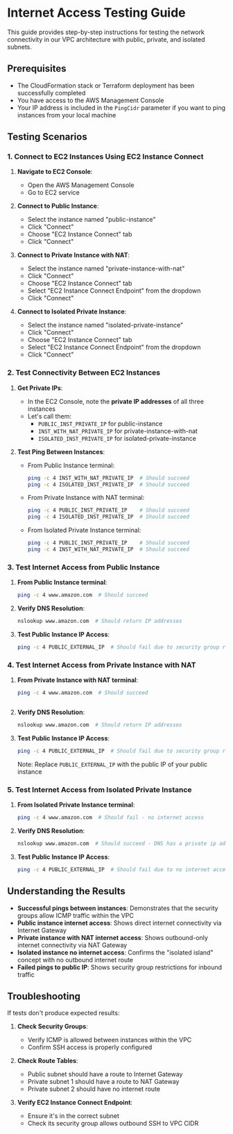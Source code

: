 # Internet Access Testing Guide

This guide provides step-by-step instructions for testing the network connectivity in our VPC architecture with public, private, and isolated subnets.

## Prerequisites

- The CloudFormation stack or Terraform deployment has been successfully completed
- You have access to the AWS Management Console
- Your IP address is included in the `PingCidr` parameter if you want to ping instances from your local machine

## Testing Scenarios

### 1. Connect to EC2 Instances Using EC2 Instance Connect

1. **Navigate to EC2 Console**:
   - Open the AWS Management Console
   - Go to EC2 service

2. **Connect to Public Instance**:
   - Select the instance named "public-instance"
   - Click "Connect"
   - Choose "EC2 Instance Connect" tab
   - Click "Connect"

3. **Connect to Private Instance with NAT**:
   - Select the instance named "private-instance-with-nat"
   - Click "Connect"
   - Choose "EC2 Instance Connect" tab
   - Select "EC2 Instance Connect Endpoint" from the dropdown
   - Click "Connect"

4. **Connect to Isolated Private Instance**:
   - Select the instance named "isolated-private-instance"
   - Click "Connect"
   - Choose "EC2 Instance Connect" tab
   - Select "EC2 Instance Connect Endpoint" from the dropdown
   - Click "Connect"

### 2. Test Connectivity Between EC2 Instances

1. **Get Private IPs**:
   - In the EC2 Console, note the **private IP addresses** of all three instances
   - Let's call them:
     - `PUBLIC_INST_PRIVATE_IP` for public-instance
     - `INST_WITH_NAT_PRIVATE_IP` for private-instance-with-nat
     - `ISOLATED_INST_PRIVATE_IP` for isolated-private-instance

2. **Test Ping Between Instances**:
   - From Public Instance terminal:
     ```bash
     ping -c 4 INST_WITH_NAT_PRIVATE_IP  # Should succeed
     ping -c 4 ISOLATED_INST_PRIVATE_IP  # Should succeed
     ```
   
   - From Private Instance with NAT terminal:
     ```bash
     ping -c 4 PUBLIC_INST_PRIVATE_IP    # Should succeed
     ping -c 4 ISOLATED_INST_PRIVATE_IP  # Should succeed
     ```
   
   - From Isolated Private Instance terminal:
     ```bash
     ping -c 4 PUBLIC_INST_PRIVATE_IP    # Should succeed
     ping -c 4 INST_WITH_NAT_PRIVATE_IP  # Should succeed
     ```

### 3. Test Internet Access from Public Instance

1. **From Public Instance terminal**:
   ```bash
   ping -c 4 www.amazon.com  # Should succeed
   ```

2. **Verify DNS Resolution**:
   ```bash
   nslookup www.amazon.com  # Should return IP addresses
   ```

3. **Test Public Instance IP Access**:
   ```bash
   ping -c 4 PUBLIC_EXTERNAL_IP  # Should fail due to security group rules
   ```

### 4. Test Internet Access from Private Instance with NAT

1. **From Private Instance with NAT terminal**:
   ```bash
   ping -c 4 www.amazon.com  # Should succeed
   ```
   ```

2. **Verify DNS Resolution**:
   ```bash
   nslookup www.amazon.com  # Should return IP addresses
   ```

3. **Test Public Instance IP Access**:
   ```bash
   ping -c 4 PUBLIC_EXTERNAL_IP  # Should fail due to security group rules
   ```
   Note: Replace `PUBLIC_EXTERNAL_IP` with the public IP of your public instance

### 5. Test Internet Access from Isolated Private Instance

1. **From Isolated Private Instance terminal**:
   ```bash
   ping -c 4 www.amazon.com  # Should fail - no internet access
   ```

2. **Verify DNS Resolution**:
   ```bash
   nslookup www.amazon.com  # Should succeed - DNS has a private ip address reserved in the subnet CICR
   ```

3. **Test Public Instance IP Access**:
   ```bash
   ping -c 4 PUBLIC_EXTERNAL_IP  # Should fail due to no internet access + security group rules
   ```

## Understanding the Results

- **Successful pings between instances**: Demonstrates that the security groups allow ICMP traffic within the VPC
- **Public instance internet access**: Shows direct internet connectivity via Internet Gateway
- **Private instance with NAT internet access**: Shows outbound-only internet connectivity via NAT Gateway
- **Isolated instance no internet access**: Confirms the "isolated island" concept with no outbound internet route
- **Failed pings to public IP**: Shows security group restrictions for inbound traffic

## Troubleshooting

If tests don't produce expected results:

1. **Check Security Groups**:
   - Verify ICMP is allowed between instances within the VPC
   - Confirm SSH access is properly configured

2. **Check Route Tables**:
   - Public subnet should have a route to Internet Gateway
   - Private subnet 1 should have a route to NAT Gateway
   - Private subnet 2 should have no internet route

3. **Verify EC2 Instance Connect Endpoint**:
   - Ensure it's in the correct subnet
   - Check its security group allows outbound SSH to VPC CIDR